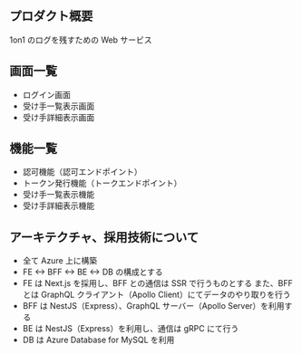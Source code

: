 ## プロダクト概要

1on1 のログを残すための Web サービス

## 画面一覧

- ログイン画面
- 受け手一覧表示画面
- 受け手詳細表示画面

## 機能一覧

- 認可機能（認可エンドポイント）
- トークン発行機能（トークエンドポイント）
- 受け手一覧表示機能
- 受け手詳細表示機能

## アーキテクチャ、採用技術について

- 全て Azure 上に構築
- FE <-> BFF <-> BE <-> DB の構成とする
- FE は Next.js を採用し、BFF との通信は SSR で行うものとする
  また、BFF とは GraphQL クライアント（Apollo Client）にてデータのやり取りを行う
- BFF は NestJS（Express）、GraphQL サーバー（Apollo Server）を利用する
- BE は NestJS（Express）を利用し、通信は gRPC にて行う
- DB は Azure Database for MySQL を利用
